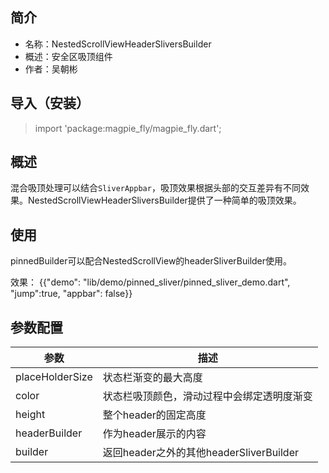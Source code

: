 <!-- 这是只是一个例子 -->

## 简介
* 名称：NestedScrollViewHeaderSliversBuilder
* 概述：安全区吸顶组件
* 作者：吴朝彬

## 导入（安装）

> import 'package:magpie_fly/magpie_fly.dart';

## 概述
混合吸顶处理可以结合`SliverAppbar`，吸顶效果根据头部的交互差异有不同效果。NestedScrollViewHeaderSliversBuilder提供了一种简单的吸顶效果。

## 使用
pinnedBuilder可以配合NestedScrollView的headerSliverBuilder使用。

效果：
{{"demo": "lib/demo/pinned_sliver/pinned_sliver_demo.dart", "jump":true, "appbar": false}}


## 参数配置

| 参数 | 描述 |
| --- | --- |
| placeHolderSize | 状态栏渐变的最大高度 |
| color | 状态栏吸顶颜色，滑动过程中会绑定透明度渐变 |
| height | 整个header的固定高度 |
| headerBuilder | 作为header展示的内容 |
| builder |返回header之外的其他headerSliverBuilder |

  